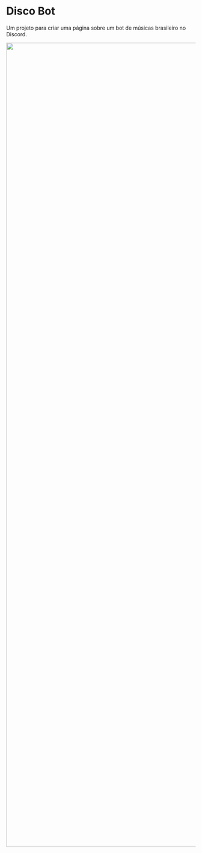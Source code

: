 # Disco Bot
Um projeto para criar uma página sobre um bot de músicas brasileiro no Discord. 

<div align="center">
  <img src="https://user-images.githubusercontent.com/90160888/140090787-3bab2925-929c-49ec-ad46-aef528fdacff.png" widht="1000px" height="2130px"/>
</div>

